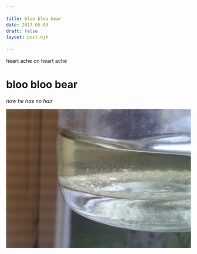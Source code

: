 ```yaml
---

title: bloo bloo bear
date: 2017-05-03
draft: false
layout: post.njk

---
```


heart ache on heart ache

# bloo bloo bear

*now he has no hair*

![](postImages/20190110_110455.jpg)
